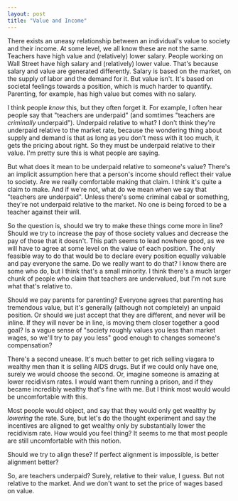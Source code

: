 ```yaml
---
layout: post
title: "Value and Income"
---
```


There exists an uneasy relationship between an individual's value to society and their income. At some level, we all know these are not the same. Teachers have high value and (relatively) lower salary. People working on Wall Street have high salary and (relatively) lower value. That's because salary and value are generated differently. Salary is based on the market, on the supply of labor and the demand for it. But value isn't. It's based on societal feelings towards a position, which is much harder to quantify. Parenting, for example, has high value but comes with no salary.

I think people *know* this, but they often forget it. For example, I often hear people say that "teachers are underpaid" (and somtimes "teachers are *criminally* underpaid"). Underpaid relative to what? I don't think they're underpaid relative to the market rate, because the wondering thing about supply and demand is that as long as you don't mess with it too much, it gets the pricing about right. So they must be underpaid relative to their value. I'm pretty sure this is what people are saying.

But what does it mean to be underpaid relative to someone's value? There's an implicit assumption here that a person's income should reflect their value to society. Are we really comfortable making that claim. I think it's quite a claim to make. And if we're not, what do we mean when we say that "teachers are underpaid". Unless there's some criminal cabal or something, they're not underpaid relative to the market. No one is being forced to be a teacher against their will. 

So the question is, should we try to make these things come more in line? Should we try to increase the pay of those society values and decrease the pay of those that it doesn't. This path seems to lead nowhere good, as we will have to agree at some level on the value of each position. The only feasible way to do that would be to declare every position equally valuable and pay everyone the same. Do we really want to do that? I know there are some who do, but I think that's a small minority. I think there's a much larger chunk of people who claim that teachers are undervalued, but I'm not sure what that's relative to.

Should we pay parents for parenting? Everyone agrees that parenting has tremendous value, but it's generally (although not completely) an unpaid position. Or should we just accept that they are different, and never will be inline. If they will never be in line, is moving them closer together a good goal? Is a vague sense of "society roughly values you less than market wages, so we'll try to pay you less" good enough to changes someone's compensation?


There's a second unease. It's much better to get rich selling viagara to wealthy men than it is selling AIDS drugs. But if we could only have one, surely we would choose the second. Or, imagine someone is amazing at lower recidivism rates. I would want them running a prison, and if they became incredibly wealthy that's fine with me. But I think most would would be uncomfortable with this.

Most people would object, and say that they would only get wealthy by *lowering* the rate. Sure, but let's do the thought experiment and say the incentives are aligned to get wealthy only by substantially lower the recidivism rate. How would you feel thing? It seems to me that most people are still uncomfortable with this notion.


Should we try to align these? If perfect alignment is impossible, is better alignment better? 


So, are teachers underpaid? Surely, relative to their value, I guess. But not relative to the market. And we don't want to set the price of wages based on value.
